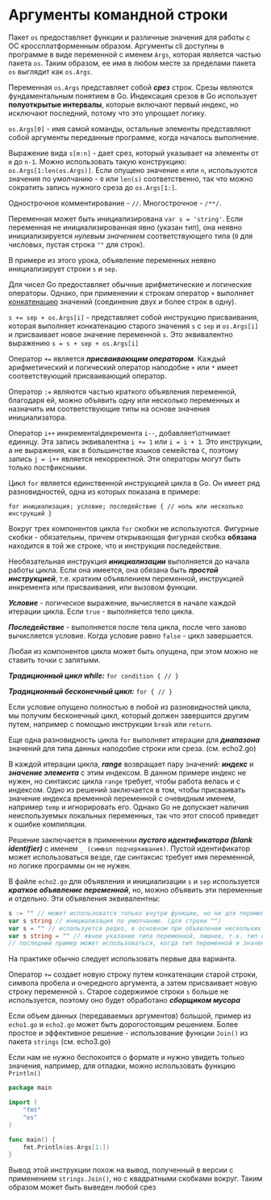 # Аргументы командной строки

Пакет `os` предоставляет функции и различные значения для работы с ОС кроссплатформенным образом. Аргументы cli доступны
в программе в виде переменной с именем `Args`, которая является частью пакета `os`. Таким образом, ее имя в любом месте
за пределами пакета `os` выглядит как `os.Args`.

Переменная `os.Args` представляет собой **_срез_** строк. Срезы являются фундаментальным понятием в Go.
Индексация срезов в Go использует **полуоткрытые интервалы**, которые включают первый индекс, но исключают последний,
потому что это упрощает логику.

`os.Args[0]` - имя самой команды, остальные элементы представляют собой аргументы переданные программе,
когда началось выполнение.

Выражение вида `s[m:n]` - дает срез, который указывает на элементы от `m` до `n-1`. Можно использовать такую
конструкцию:
`os.Args[1:len(os.Args)]`. Если опущено значение `m` или `n`, используются значения по умолчанию - `0` или `len(s)`
соответственно, так что можно сократить запись нужного среза до `os.Args[1:]`.

Однострочное комментирование - `//`. Многострочное - `/**/`.

Переменная может быть инициализирована `var s = 'string'`. Если переменная не инициализированная явно (указан тип), она
неявно инициализируется _нулевым значением_ соответствующего типа (`0` для числовых, пустая строка `""` для строк).

В примере из этого урока, объявление переменных неявно инициализирует строки `s` и `sep`.

Для чисел Go предоставляет обычные арифметические и логические операторы. Однако, при применении к строкам оператор `+`
выполняет [конкатенацию](/ "Соединение двух и более строк в одну") значений (соединение двух и более строк в одну).

`s += sep + os.Args[i]` - представляет собой инструкцию присваивания, которая выполняет конкатенацию старого значения
`s` с `sep` и `os.Args[i]` и присваивает новое значение переменной `s`. Это эквивалентно
выражению `s = s + sep + os.Args[i]`

Оператор `+=` является **_присваивающим оператором_**. Каждый арифметический и логический оператор наподобие `+` или `*`
имеет соответствующий присваивающий оператор.

Оператор `:=` являются частью краткого объявления переменной, благодаря ей, можно объявить одну или несколько переменных
и назначить им соответствующие типы на основе значения инициализатора.

Оператор `i++` инкремента\декремента `i--`, добавляет\отнимает единицу. Эта запись эквивалентна `i += 1`
или `i = i + 1`.
Это инструкции, а не выражения, как в большинстве языков семейства `C`, поэтому запись `j = i++` является некорректной.
Эти операторы могут быть только постфиксными.

Цикл `for` является единственной инструкцией цикла в Go. Он имеет ряд разновидностей, одна из которых показана в
примере:

`for инициализация; условие; последействие {
// ноль или несколько инструкций
}`

Вокруг трех компонентов цикла `for` скобки не используются. Фигурные скобки - обязательны, причем открывающая фигурная
скобка **обязана** находится в той же строке, что и инструкция последействие.

Необязательная инструкция **_инициализации_** выполняется до начала работы цикла. Если она имеется, она обязана быть
_**простой инструкцией**_, т.е. кратким объявлением переменной, инструкцией инкремента или присваивания, или вызовом
функции.

**_Условие_** - логическое выражение, вычисляется в начале каждой итерации цикла. Если `true` - выполняется тело цикла.

**_Последействие_** - выполняется после тела цикла, после чего заново вычисляется условие. Когда условие равно `false` -
цикл завершается.

Любая из компонентов цикла может быть опущена, при этом можно не ставить точки с запятыми.

**_Традиционный цикл while:_**
`for condition {
//
}`

**_Традиционный бесконечный цикл:_**
`for {
//
}`

Если условие опущено полностью в любой из разновидностей цикла, мы получим бесконечный цикл, который должен завершится
другим путем, например с помощью инструкции `break` или `return`.

Еще одна разновидность цикла `for` выполняет итерации для **_диапазона_** значений для типа данных наподобие строки или
среза. (см. echo2.go)

В каждой итерации цикла, **_range_** возвращает пару значений: **_индекс_** и **_значение элемента_** с этим индексом.
В данном примере индекс не нужен, но синтаксис цикла `range` требует, чтобы работа велась и с индексом. Одно из решений
заключается в том, чтобы присваивать значение индекса временной переменной с очевидным именем, например `temp` и
игнорировать его.
Однако Go не допускает наличия неиспользуемых локальных переменных, так что этот способ приведет к ошибке компиляции.

Решение заключается в применении **_пустого идентификатора (blank identifier)_** с именем `_ (символ подчеркивания)`.
Пустой идентификатор может использоваться везде, где синтаксис требует имя переменной, но логике программы он не нужен.

В файле `echo2.go` для объявления и инициализации `s` и `sep` используется **_краткое объявление переменной_**, но,
можно объявить эти переменные и отдельно.
Эти объявления эквивалентны:

``` go
s := "" // может использоватся только внутри функции, но не для переменных уровня пакета.
var s string // инициализация по умолчанию. (для строки "")
var s = "" // используется редко, в основном при объявлении нескольких переменных.
var s string = "" // явное указание типа переменной, лишнее, т.к. тип совпадает с начальным значением
// последний пример может использоваться, когда тип переменной и значение разные.
```

На практике обычно следует использовать первые два варианта.

Оператор `+=` создает новую строку путем конкатенации старой строки, символа пробела и очередного аргумента, а затем
присваивает новую строку переменной `s`. Старое содержимое строки `s` больше не используется, поэтому оно будет
обработано **_сборщиком мусора_**

Если объем данных (передаваемых аргументов) большой, пример из `echo1.go` и `echo2.go` может быть дорогостоящим
решением.
Более простое и эффективное решение - использование функции `Join()` из пакета `strings` (см. echo3.go)

Если нам не нужно беспокоится о формате и нужно увидеть только значения, например, для отладки, можно использовать
функцию `Println()`

```go
package main

import (
	"fmt"
	"os"
)

func main() {
	fmt.Println(os.Args[1:])
}

```

Вывод этой инструкции похож на вывод, полученный в версии с применением `strings.Join()`, но с квадратными скобками
вокруг. Таким образом может быть выведен любой срез